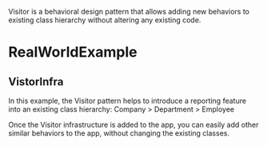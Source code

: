 Visitor is a behavioral design pattern that allows adding new behaviors to existing class hierarchy without altering any existing code.


# RealWorldExample
## VistorInfra
In this example, the Visitor pattern helps to introduce a reporting feature into an existing class hierarchy: Company > Department > Employee

Once the Visitor infrastructure is added to the app, you can easily add other similar behaviors to the app, without changing the existing classes.

